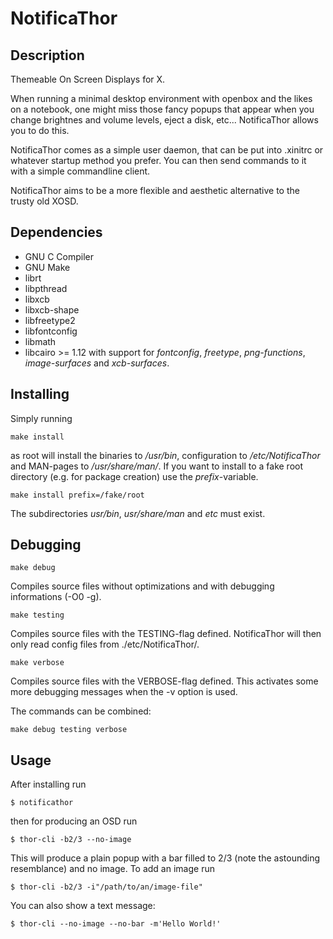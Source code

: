 NotificaThor
============

Description
-----------

Themeable On Screen Displays for X.

When running a minimal desktop environment with openbox and the likes
on a notebook, one might miss those fancy popups that appear when you
change brightnes and volume levels, eject a disk, etc...
NotificaThor allows you to do this.

NotificaThor comes as a simple user daemon, that can be put into .xinitrc
or whatever startup method you prefer.
You can then send commands to it with a simple commandline client.

NotificaThor aims to be a more flexible and aesthetic alternative to the trusty old XOSD.


Dependencies
------------

- GNU C Compiler
- GNU Make
- librt
- libpthread
- libxcb
- libxcb-shape
- libfreetype2
- libfontconfig
- libmath
- libcairo >= 1.12
    with support for *fontconfig*, *freetype*, *png-functions*, *image-surfaces* and *xcb-surfaces*.


Installing
----------

Simply running

	make install
as root will install the binaries to */usr/bin*, configuration to */etc/NotificaThor* and MAN-pages to */usr/share/man/*.
If you want to install to a fake root directory (e.g. for package creation) use the *prefix*-variable.

	make install prefix=/fake/root
The subdirectories *usr/bin*, *usr/share/man* and *etc* must exist.

Debugging
---------

	make debug
Compiles source files without optimizations and with debugging informations (-O0 -g).

	make testing
Compiles source files with the TESTING-flag defined. NotificaThor will then only read config files from ./etc/NotificaThor/.

	make verbose
Compiles source files with the VERBOSE-flag defined. This activates some more debugging messages when the -v option is used.

The commands can be combined:

	make debug testing verbose

Usage
-----

After installing run

	$ notificathor
then for producing an OSD run

	$ thor-cli -b2/3 --no-image
This will produce a plain popup with a bar filled to 2/3 (note the astounding resemblance) and no image.
To add an image run

	$ thor-cli -b2/3 -i"/path/to/an/image-file"

You can also show a text message:

	$ thor-cli --no-image --no-bar -m'Hello World!'
